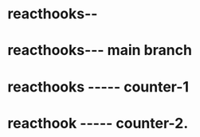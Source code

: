 # reacthooks--

# reacthooks--- main branch
# reacthooks ----- counter-1


# reacthook ----- counter-2.
